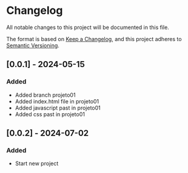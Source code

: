 # Changelog

All notable changes to this project will be documented in this file.

The format is based on [Keep a Changelog](https://keepachangelog.com/en/1.1.0/),
and this project adheres to [Semantic Versioning](https://semver.org/spec/v2.0.0.html).

## [0.0.1] - 2024-05-15

### Added

- Added branch projeto01
- Added index.html file in projeto01
- Added javascript past in projeto01
- Added css past in projeto01

## [0.0.2] - 2024-07-02

### Added

- Start new project
